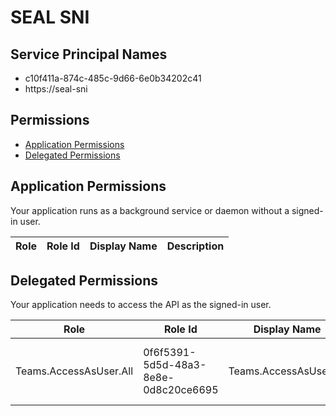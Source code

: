 # SEAL SNI
## Service Principal Names
- c10f411a-874c-485c-9d66-6e0b34202c41
- https://seal-sni

 ## Permissions
- [Application Permissions](#application-permissions)
- [Delegated Permissions](#delegated-permissions)

## Application Permissions
Your application runs as a background service or daemon without a signed-in user.

| Role | Role Id | Display Name | Description |
|---|---|---|---|

## Delegated Permissions
Your application needs to access the API as the signed-in user. 

| Role | Role Id | Display Name | Description |
|---|---|---|---|
| Teams.AccessAsUser.All | 0f6f5391-5d5d-48a3-8e8e-0d8c20ce6695 | Teams.AccessAsUser.All | Allows Teams services to access IC3 services |

